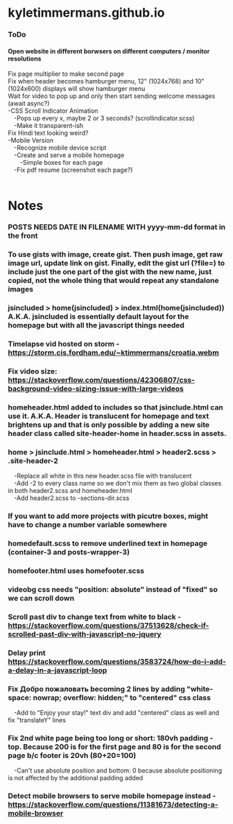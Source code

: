 # kyletimmermans.github.io


### ToDo
#### Open website in different borwsers on different computers / monitor resolutions
<div>Fix page multiplier to make second page</div>
<div>Fix when header becomes hamburger menu, 12" (1024x768) and 10" (1024x600) displays will show hamburger menu</div>
<div>Wait for video to pop up and only then start sending welcome messages (await async?)</div>
<div>-CSS Scroll Indicator Animation</div>
<div>&ensp;&ensp;-Pops up every x, maybe 2 or 3 seconds? (scrollindicator.scss)</div>
<div>&ensp;&ensp;-Make it transparent-ish</div>
<div>Fix Hindi text looking weird?<div>

<div>-Mobile Version</div>
<div>&ensp;&ensp;-Recognize mobile device script</div>
<div>&ensp;&ensp;-Create and serve a mobile homepage</div>
<div>&ensp;&ensp;&ensp;&ensp;-Simple boxes for each page</div>
<div>&ensp;&ensp;-Fix pdf resume (screenshot each page?)</div>

</br>

# Notes
### POSTS NEEDS DATE IN FILENAME WITH yyyy-mm-dd format in the front
### To use gists with image, create gist. Then push image, get raw image url, update link on gist. Finally, edit the gist url (?file=) to include just the one part of the gist with the new name, just copied, not the whole thing that would repeat any standalone images
### jsincluded > home(jsincluded) > index.html(home(jsincluded)) A.K.A. jsincluded is essentially default layout for the homepage but with all the javascript things needed
### Timelapse vid hosted on storm - https://storm.cis.fordham.edu/~ktimmermans/croatia.webm
### Fix video size: https://stackoverflow.com/questions/42306807/css-background-video-sizing-issue-with-large-videos
### homeheader.html added to includes so that jsinclude.html can use it. A.K.A. Header is translucent for homepage and text brightens up and that is only possible by adding a new site header class called site-header-home in header.scss in assets.
### home > jsinclude.html > homeheader.html > header2.scss > .site-header-2
<div>&ensp;&ensp;-Replace all white in this new header.scss file with translucent</div>
<div>&ensp;&ensp;-Add -2 to every class name so we don't mix them as two global classes in both header2.scss and homeheader.html</div>
<div>&ensp;&ensp;-Add header2.scss to -sections-dir.scss</div>

### If you want to add more projects with picutre boxes, might have to change a number variable somewhere
### homedefault.scss to remove underlined text in homepage (container-3 and posts-wrapper-3)
### homefooter.html uses homefooter.scss
### videobg css needs "position: absolute" instead of "fixed" so we can scroll down
### Scroll past div to change text from white to black - https://stackoverflow.com/questions/37513628/check-if-scrolled-past-div-with-javascript-no-jquery
### Delay print https://stackoverflow.com/questions/3583724/how-do-i-add-a-delay-in-a-javascript-loop
### Fix Добро пожаловать becoming 2 lines by adding "white-space: nowrap; overflow: hidden;" to "centered" css class
<div>&ensp;&ensp;-Add to "Enjoy your stay!" text div and add "centered" class as well and fix "translateY" lines</div>

### Fix 2nd white page being too long or short: 180vh padding - top. Because 200 is for the first page and 80 is for the second page b/c footer is 20vh (80+20=100)
<div>&ensp;&ensp;-Can't use absolute position and bottom: 0 because absolute positioning is not affected by the additional padding added</div>

### Detect mobile browsers to serve mobile homepage instead - https://stackoverflow.com/questions/11381673/detecting-a-mobile-browser


